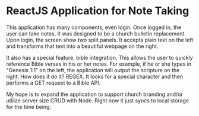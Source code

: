 # ReactJS Application for Note Taking

This application has many components, even login. Once logged in, the user can take notes. It was designed to be a church bulletin replacement. Upon login, the screen show two split panels. It accepts plain text on the left and transforms that text into a beautiful webpage on the right. 

It also has a special feature, bible integration. This allows the user to quickly reference Bible verses in his or her notes.
For example, if he or she types in "Genesis 1:1" on the left, the application will output the scripture on the right. How does it do it? REGEX. It looks for a special character and then performs a GET request to a Bible API.

My hope is to expand the application to support church branding and/or utilize server size CRUD with Node. Right now it just syncs to local storage for the time being. 
